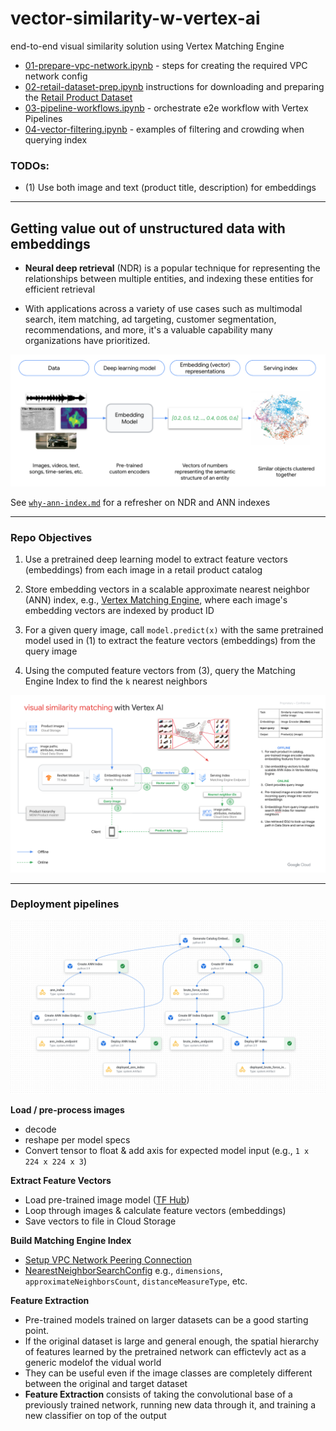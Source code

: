 # vector-similarity-w-vertex-ai
end-to-end visual similarity solution using Vertex Matching Engine

- [01-prepare-vpc-network.ipynb](https://github.com/tottenjordan/vector-similarity-w-vertex-ai/blob/main/01-prepare-vpc-network.ipynb) - steps for creating the required VPC network config
- [02-retail-dataset-prep.ipynb](https://github.com/tottenjordan/vector-similarity-w-vertex-ai/blob/main/02-retail-dataset-prep.ipynb) instructions for downloading and preparing the [Retail Product Dataset](https://www.kaggle.com/c/retail-products-classification/data)
- [03-pipeline-workflows.ipynb](https://github.com/tottenjordan/vector-similarity-w-vertex-ai/blob/main/03-pipeline-workflows.ipynb) - orchestrate e2e workflow with Vertex Pipelines
- [04-vector-filtering.ipynb](https://github.com/tottenjordan/vector-similarity-w-vertex-ai/blob/main/04-vector-filtering.ipynb) - examples of filtering and crowding when querying index

### TODOs: 
* (1) Use both image and text (product title, description) for embeddings

---
## Getting value out of unstructured data with embeddings

* **Neural deep retrieval** (NDR) is a popular technique for representing the relationships between multiple entities, and indexing these entities for efficient retrieval

* With applications across a variety of use cases such as multimodal search, item matching, ad targeting, customer segmentation, recommendations, and more, it's a valuable capability many organizations have prioritized.

![alt text](https://github.com/tottenjordan/vector-similarity-w-vertex-ai/blob/main/imgs/high-level-NDR.png)

See [`why-ann-index.md`](https://github.com/tottenjordan/vector-similarity-w-vertex-ai/blob/main/why-ann-index.md) for a refresher on NDR and ANN indexes

---

### Repo Objectives

1. Use a pretrained deep learning model to extract feature vectors (embeddings) from each image in a retail product catalog

2. Store embedding vectors in a scalable approximate nearest neighbor (ANN) index, e.g., [Vertex Matching Engine](https://cloud.google.com/vertex-ai/docs/matching-engine/overview), where each image's embedding vectors are indexed by product ID

3. For a given query image, call `model.predict(x)` with the same pretrained model used in (1) to extract the feature vectors (embeddings) from the query image

4. Using the computed feature vectors from (3), query the Matching Engine Index to find the `k` nearest neighbors

![alt text](https://github.com/tottenjordan/vector-similarity-w-vertex-ai/blob/main/imgs/visual-sim-ref-arch.png)

---

### Deployment pipelines

![alt text](https://github.com/tottenjordan/vector-similarity-w-vertex-ai/blob/main/imgs/vsm-e2e-pipe.png)

**Load / pre-process images**
* decode
* reshape per model specs
* Convert tensor to float & add axis for expected model input (e.g., `1 x 224 x 224 x 3`)

**Extract Feature Vectors**
* Load pre-trained image model ([TF Hub](https://tfhub.dev/))
* Loop through images & calculate feature vectors (embeddings)
* Save vectors to file in Cloud Storage

**Build Matching Engine Index**
* [Setup VPC Network Peering Connection](https://cloud.google.com/vertex-ai/docs/matching-engine/using-matching-engine#vpc-network-peering-setup)
* [NearestNeighborSearchConfig](https://cloud.google.com/vertex-ai/docs/matching-engine/configuring-indexes#nearest-neighbor-search-config) e.g., `dimensions`, `approximateNeighborsCount`, `distanceMeasureType`, etc.

**Feature Extraction**
* Pre-trained models trained on larger datasets can be a good starting point.
* If the original dataset is large and general enough, the spatial hierarchy of features learned by the pretrained network can effictevly act as a generic modelof the vidual world
* They can be useful even if the image classes are completely different between the original and target dataset  
* **Feature Extraction** consists of taking the convolutional base of a previously trained network, running new data through it, and training a new classifier on top of the output
